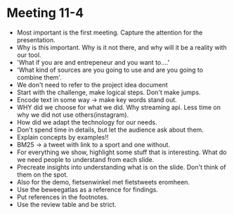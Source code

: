 # Meeting 11-4

- Most important is the first meeting. Capture the attention for the 
presentation.
- Why is this important. Why is it not there, and why will it be a reality with 
our tool.
- 'What if you are and entrepeneur and you want to....'
- 'What kind of sources are you going to use and are you going to combine them'.
- We don't need to refer to the project idea document
- Start with the challenge, make logical steps. Don't make jumps.
- Encode text in some way -> make key words stand out.
- WHY did we choose for what we did. Why streaming api. Less time on why we 
did not use others(instagram).
- How did we adapt the technology for our needs.
- Don't spend time in details, but let the audience ask about them.
- Explain concepts by examples!!
- BM25 -> a tweet with link to a sport and one without.
- For everything we show, highlight some stuff that is interesting. What do we 
need people to understand from each slide.
- Precreate insights into understanding what is on the slide. Don't think of 
them on the spot.
- Also for the demo, fietsenwinkel met fietstweets eromheen.
- Use the beweegatlas as a reference for findings.
- Put references in the footnotes.
- Use the review table and be strict.
